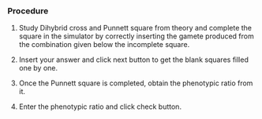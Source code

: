 ### Procedure

1. Study Dihybrid cross and Punnett square from theory and complete the square in the simulator by correctly inserting the gamete produced from the combination given below the incomplete square.
 
2. Insert your answer and click next button to get the blank squares filled one by one.

3. Once the Punnett square is completed, obtain the phenotypic ratio from it.

4. Enter the phenotypic ratio and click check button.
